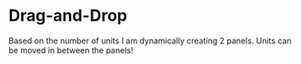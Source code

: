 # Drag-and-Drop
Based on the number of units I am dynamically creating 2 panels.
Units can be moved in between the panels!
